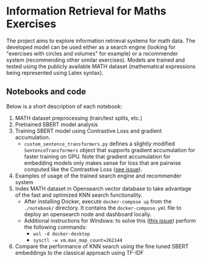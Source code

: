 # Information Retrieval for Maths Exercises

The project aims to explore information retrieval systems for math data. The developed model can be used either as a search engine (looking for "exercises with circles and volumes" for example) or a recommender system (recommending other similar exercises). Models are trained and tested using the publicly available MATH dataset (mathematical expressions being represented using Latex syntax).

## Notebooks and code
Below is a short description of each notebook:
1. MATH dataset preprocessing (train/test splits, etc.)
2. Pretrained SBERT model analysis
3. Training SBERT model using Contrastive Loss and gradient accumulation. 
    * `custom_sentence_transformers.py` defines a slightly modified `SentenceTransformers` object that supports gradient accumulation for faster training on GPU. Note that gradient accumulation for embedding models only makes sense for loss that are pairwise computed like the Contrastive Loss ([see issue](https://github.com/UKPLab/sentence-transformers/pull/1822)).
4. Examples of usage of the trained search engine and recommender system
5. Index MATH dataset in Opensearch vector database to take advantage of the fast and optimized KNN search functionality.
    * After installing Docker, execute `docker-compose up` from the `./notebook/` directory. It contains the `docker-compose.yml` file to deploy an opensearch node and dashboard locally.
    * Additional instructions for Windows: to solve this ([this issue](https://stackoverflow.com/questions/42111566/elasticsearch-in-windows-docker-image-vm-max-map-count)) perform the following commands:
        * `wsl -d docker-desktop`
        * `sysctl -w vm.max_map_count=262144`
6. Compare the performance of KNN search using the fine tuned SBERT embeddings to the classical approach using TF-IDF
